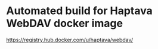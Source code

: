 Automated build for Haptava WebDAV docker image
====================================================

https://registry.hub.docker.com/u/haptava/webdav/

